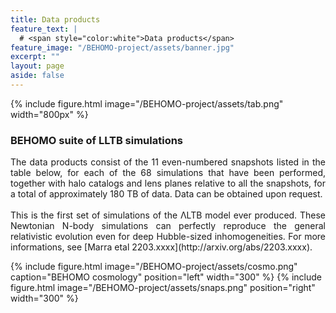 ```yaml
---
title: Data products
feature_text: |
  # <span style="color:white">Data products</span>
feature_image: "/BEHOMO-project/assets/banner.jpg"
excerpt: ""
layout: page
aside: false
---
```


{% include figure.html image="/BEHOMO-project/assets/tab.png" width="800px" %}

### BEHOMO suite of LLTB simulations

<div style="text-align: justify">
The data products consist of the 11 even-numbered snapshots listed in the table below, for each of the 68 simulations that have been performed, together with halo catalogs and lens planes relative to all the snapshots, for a total of approximately 180 TB of data. Data can be obtained upon request.
<br/><br/>
This is the first set of simulations of the ΛLTB model ever produced. These Newtonian N-body simulations can perfectly reproduce the general relativistic evolution even for deep Hubble-sized inhomogeneities. For more informations, see [Marra etal 2203.xxxx](http://arxiv.org/abs/2203.xxxx).
</div>


{% include figure.html image="/BEHOMO-project/assets/cosmo.png" caption="BEHOMO cosmology" position="left" width="300" %}
{% include figure.html image="/BEHOMO-project/assets/snaps.png" position="right" width="300" %}